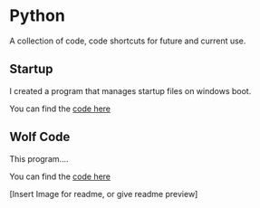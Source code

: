 # Python
A collection of code, code shortcuts for future and current use. 


## Startup 

I created a program that manages startup files on windows boot. 

You can find the [code here](https://github.com/guzmanwolfrank/Python/blob/main/Startup/startup_programs.py)


## Wolf Code

This program....


You can find the [code here](link)



[Insert Image for readme, or give readme preview]